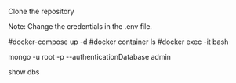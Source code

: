 Clone the repository

Note: Change the credentials in the .env file.

#docker-compose up -d
#docker container ls
#docker exec -it <CONTAINER ID> bash

mongo -u root -p --authenticationDatabase admin

show dbs
